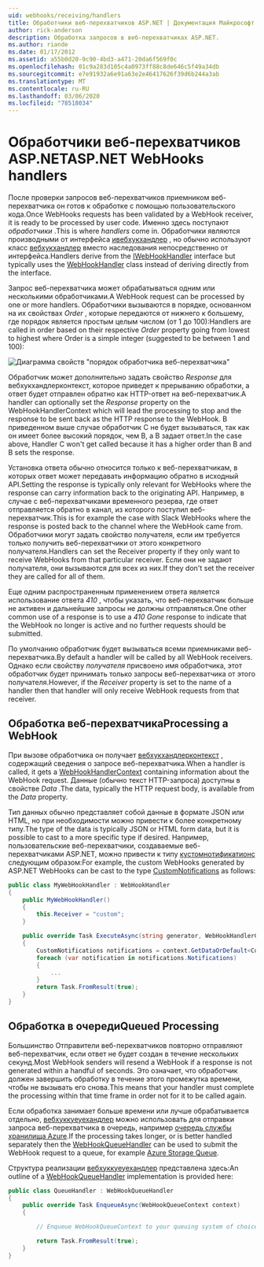 ```yaml
---
uid: webhooks/receiving/handlers
title: Обработчики веб-перехватчиков ASP.NET | Документация Майкрософт
author: rick-anderson
description: Обработка запросов в веб-перехватчиках ASP.NET.
ms.author: riande
ms.date: 01/17/2012
ms.assetid: a55b0d20-9c90-4bd3-a471-20da6f569f0c
ms.openlocfilehash: 01c9a283d105c4a0973ff88c8de646c5f49a34db
ms.sourcegitcommit: e7e91932a6e91a63e2e46417626f39d6b244a3ab
ms.translationtype: MT
ms.contentlocale: ru-RU
ms.lasthandoff: 03/06/2020
ms.locfileid: "78518034"
---
```

# <a name="aspnet-webhooks-handlers"></a><span data-ttu-id="184c4-103">Обработчики веб-перехватчиков ASP.NET</span><span class="sxs-lookup"><span data-stu-id="184c4-103">ASP.NET WebHooks handlers</span></span>

<span data-ttu-id="184c4-104">После проверки запросов веб-перехватчиков приемником веб-перехватчика он готов к обработке с помощью пользовательского кода.</span><span class="sxs-lookup"><span data-stu-id="184c4-104">Once WebHooks requests has been validated by a WebHook receiver, it is ready to be processed by user code.</span></span> <span data-ttu-id="184c4-105">Именно здесь поступают *обработчики* .</span><span class="sxs-lookup"><span data-stu-id="184c4-105">This is where *handlers* come in.</span></span> <span data-ttu-id="184c4-106">Обработчики являются производными от интерфейса [ивебхукхандлер](https://github.com/aspnet/WebHooks/blob/master/src/Microsoft.AspNet.WebHooks.Receivers/WebHooks/WebHookHandler.cs) , но обычно используют класс [вебхукхандлер](https://github.com/aspnet/WebHooks/blob/master/src/Microsoft.AspNet.WebHooks.Receivers/WebHooks/WebHookHandler.cs) вместо наследования непосредственно от интерфейса.</span><span class="sxs-lookup"><span data-stu-id="184c4-106">Handlers derive from the [IWebHookHandler](https://github.com/aspnet/WebHooks/blob/master/src/Microsoft.AspNet.WebHooks.Receivers/WebHooks/WebHookHandler.cs) interface but typically uses the [WebHookHandler](https://github.com/aspnet/WebHooks/blob/master/src/Microsoft.AspNet.WebHooks.Receivers/WebHooks/WebHookHandler.cs) class instead of deriving directly from the interface.</span></span>

<span data-ttu-id="184c4-107">Запрос веб-перехватчика может обрабатываться одним или несколькими обработчиками.</span><span class="sxs-lookup"><span data-stu-id="184c4-107">A WebHook request can be processed by one or more handlers.</span></span> <span data-ttu-id="184c4-108">Обработчики вызываются в порядке, основанном на их свойствах *Order* , которые передаются от нижнего к большему, где порядок является простым целым числом (от 1 до 100):</span><span class="sxs-lookup"><span data-stu-id="184c4-108">Handlers are called in order based on their respective *Order* property going from lowest to highest where Order is a simple integer (suggested to be between 1 and 100):</span></span>

![Диаграмма свойств "порядок обработчика веб-перехватчика"](_static/Handlers.png)

<span data-ttu-id="184c4-110">Обработчик может дополнительно задать свойство *Response* для вебхукхандлерконтекст, которое приведет к прерыванию обработки, а ответ будет отправлен обратно как HTTP-ответ на веб-перехватчик.</span><span class="sxs-lookup"><span data-stu-id="184c4-110">A handler can optionally set the *Response* property on the WebHookHandlerContext which will lead the processing to stop and the response to be sent back as the HTTP response to the WebHook.</span></span> <span data-ttu-id="184c4-111">В приведенном выше случае обработчик C не будет вызываться, так как он имеет более высокий порядок, чем B, а B задает ответ.</span><span class="sxs-lookup"><span data-stu-id="184c4-111">In the case above, Handler C won't get called because it has a higher order than B and B sets the response.</span></span>

<span data-ttu-id="184c4-112">Установка ответа обычно относится только к веб-перехватчикам, в которых ответ может передавать информацию обратно в исходный API.</span><span class="sxs-lookup"><span data-stu-id="184c4-112">Setting the response is typically only relevant for WebHooks where the response can carry information back to the originating API.</span></span> <span data-ttu-id="184c4-113">Например, в случае с веб-перехватчиками временного резерва, где ответ отправляется обратно в канал, из которого поступил веб-перехватчик.</span><span class="sxs-lookup"><span data-stu-id="184c4-113">This is for example the case with Slack WebHooks where the response is posted back to the channel where the WebHook came from.</span></span> <span data-ttu-id="184c4-114">Обработчики могут задать свойство получателя, если им требуется только получить веб-перехватчики от этого конкретного получателя.</span><span class="sxs-lookup"><span data-stu-id="184c4-114">Handlers can set the Receiver property if they only want to receive WebHooks from that particular receiver.</span></span> <span data-ttu-id="184c4-115">Если они не задают получателя, они вызываются для всех из них.</span><span class="sxs-lookup"><span data-stu-id="184c4-115">If they don't set the receiver they are called for all of them.</span></span>

<span data-ttu-id="184c4-116">Еще одним распространенным применением ответа является использование ответа *410* , чтобы указать, что веб-перехватчик больше не активен и дальнейшие запросы не должны отправляться.</span><span class="sxs-lookup"><span data-stu-id="184c4-116">One other common use of a response is to use a *410 Gone* response to indicate that the WebHook no longer is active and no further requests should be submitted.</span></span>

<span data-ttu-id="184c4-117">По умолчанию обработчик будет вызываться всеми приемниками веб-перехватчика.</span><span class="sxs-lookup"><span data-stu-id="184c4-117">By default a handler will be called by all WebHook receivers.</span></span> <span data-ttu-id="184c4-118">Однако если свойству *получателя* присвоено имя обработчика, этот обработчик будет принимать только запросы веб-перехватчика от этого получателя.</span><span class="sxs-lookup"><span data-stu-id="184c4-118">However, if the *Receiver* property is set to the name of a handler then that handler will only receive WebHook requests from that receiver.</span></span>

## <a name="processing-a-webhook"></a><span data-ttu-id="184c4-119">Обработка веб-перехватчика</span><span class="sxs-lookup"><span data-stu-id="184c4-119">Processing a WebHook</span></span>

<span data-ttu-id="184c4-120">При вызове обработчика он получает [вебхукхандлерконтекст](https://github.com/aspnet/WebHooks/blob/master/src/Microsoft.AspNet.WebHooks.Receivers/WebHooks/WebHookHandlerContext.cs) , содержащий сведения о запросе веб-перехватчика.</span><span class="sxs-lookup"><span data-stu-id="184c4-120">When a handler is called, it gets a [WebHookHandlerContext](https://github.com/aspnet/WebHooks/blob/master/src/Microsoft.AspNet.WebHooks.Receivers/WebHooks/WebHookHandlerContext.cs) containing information about the WebHook request.</span></span> <span data-ttu-id="184c4-121">Данные (обычно текст HTTP-запроса) доступны в свойстве *Data* .</span><span class="sxs-lookup"><span data-stu-id="184c4-121">The data, typically the HTTP request body, is available from the *Data* property.</span></span>

<span data-ttu-id="184c4-122">Тип данных обычно представляет собой данные в формате JSON или HTML, но при необходимости можно привести к более конкретному типу.</span><span class="sxs-lookup"><span data-stu-id="184c4-122">The type of the data is typically JSON or HTML form data, but it is possible to cast to a more specific type if desired.</span></span> <span data-ttu-id="184c4-123">Например, пользовательские веб-перехватчики, создаваемые веб-перехватчиками ASP.NET, можно привести к типу [кустомнотификатионс](https://github.com/aspnet/WebHooks/blob/master/src/Microsoft.AspNet.WebHooks.Receivers.Custom/WebHooks/CustomNotifications.cs) следующим образом:</span><span class="sxs-lookup"><span data-stu-id="184c4-123">For example, the custom WebHooks generated by ASP.NET WebHooks can be cast to the type [CustomNotifications](https://github.com/aspnet/WebHooks/blob/master/src/Microsoft.AspNet.WebHooks.Receivers.Custom/WebHooks/CustomNotifications.cs) as follows:</span></span>

```csharp
public class MyWebHookHandler : WebHookHandler
{
    public MyWebHookHandler()
    {
        this.Receiver = "custom";
    }

    public override Task ExecuteAsync(string generator, WebHookHandlerContext context)
    {
        CustomNotifications notifications = context.GetDataOrDefault<CustomNotifications>();
        foreach (var notification in notifications.Notifications)
        {
            ...
        }
        return Task.FromResult(true);
    }
}
```

  ## <a name="queued-processing"></a><span data-ttu-id="184c4-124">Обработка в очереди</span><span class="sxs-lookup"><span data-stu-id="184c4-124">Queued Processing</span></span>

<span data-ttu-id="184c4-125">Большинство Отправители веб-перехватчиков повторно отправляют веб-перехватчик, если ответ не будет создан в течение нескольких секунд.</span><span class="sxs-lookup"><span data-stu-id="184c4-125">Most WebHook senders will resend a WebHook if a response is not generated within a handful of seconds.</span></span> <span data-ttu-id="184c4-126">Это означает, что обработчик должен завершить обработку в течение этого промежутка времени, чтобы не вызывать его снова.</span><span class="sxs-lookup"><span data-stu-id="184c4-126">This means that your handler must complete the processing within that time frame in order not for it to be called again.</span></span>

<span data-ttu-id="184c4-127">Если обработка занимает больше времени или лучше обрабатывается отдельно, [вебхуккуеуехандлер](https://github.com/aspnet/WebHooks/blob/master/src/Microsoft.AspNet.WebHooks.Receivers/WebHooks/WebHookQueueHandler.cs) можно использовать для отправки запроса веб-перехватчика в очередь, например [очередь службы хранилища Azure](https://msdn.microsoft.com/library/azure/dd179353.aspx).</span><span class="sxs-lookup"><span data-stu-id="184c4-127">If the processing takes longer, or is better handled separately then the [WebHookQueueHandler](https://github.com/aspnet/WebHooks/blob/master/src/Microsoft.AspNet.WebHooks.Receivers/WebHooks/WebHookQueueHandler.cs) can be used to submit the WebHook request to a queue, for example [Azure Storage Queue](https://msdn.microsoft.com/library/azure/dd179353.aspx).</span></span>

<span data-ttu-id="184c4-128">Структура реализации [вебхуккуеуехандлер](https://github.com/aspnet/WebHooks/blob/master/src/Microsoft.AspNet.WebHooks.Receivers/WebHooks/WebHookQueueHandler.cs) представлена здесь:</span><span class="sxs-lookup"><span data-stu-id="184c4-128">An outline of a [WebHookQueueHandler](https://github.com/aspnet/WebHooks/blob/master/src/Microsoft.AspNet.WebHooks.Receivers/WebHooks/WebHookQueueHandler.cs) implementation is provided here:</span></span>

```csharp
public class QueueHandler : WebHookQueueHandler
{
    public override Task EnqueueAsync(WebHookQueueContext context)
    {

        // Enqueue WebHookQueueContext to your queuing system of choice

        return Task.FromResult(true);
    }
}
```

